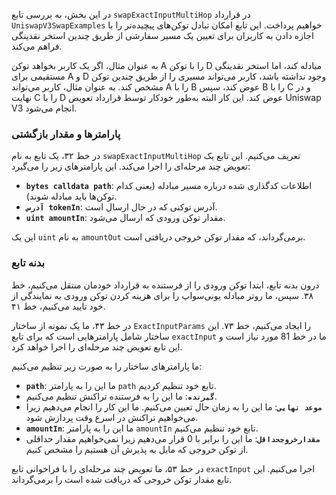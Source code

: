 در این بخش، به بررسی تابع `swapExactInputMultiHop` در قرارداد `UniswapV3SwapExamples` خواهیم پرداخت. این تابع امکان تبادل توکن‌های پیچیده‌تر را با اجازه دادن به کاربران برای تعیین یک مسیر سفارشی از طریق چندین استخر نقدینگی فراهم می‌کند.

به عنوان مثال، اگر یک کاربر بخواهد توکن A را با توکن D مبادله کند، اما استخر نقدینگی مستقیمی برای A و D وجود نداشته باشد، کاربر می‌تواند مسیری را از طریق چندین توکن مشخص کند. به عنوان مثال، کاربر می‌تواند A را با B عوض کند، سپس B را با C و در نهایت C را با D عوض کند. این کار البته به‌طور خودکار توسط قرارداد تعویض Uniswap V3 انجام می‌شود.

### پارامترها و مقدار بازگشتی

در خط ۳۲، یک تابع به نام `swapExactInputMultiHop` تعریف می‌کنیم. این تابع یک تعویض چند مرحله‌ای را اجرا می‌کند. این پارامترهای زیر را می‌گیرد:

- **`bytes calldata path`**: اطلاعات کدگذاری شده درباره مسیر مبادله (یعنی کدام توکن‌ها باید مبادله شوند).
- **`آدرس tokenIn`**: آدرس توکنی که در حال ارسال است.
- **`uint amountIn`**: مقدار توکن ورودی که ارسال می‌شود.

این یک `uint` به نام `amountOut` برمی‌گرداند، که مقدار توکن خروجی دریافتی است.

### بدنه تابع

درون بدنه تابع، ابتدا توکن ورودی را از فرستنده به قرارداد خودمان منتقل می‌کنیم، خط ۳۸.
سپس، ما روتر مبادله یونی‌سواپ را برای هزینه کردن توکن ورودی به نمایندگی از خود تایید می‌کنیم، خط ۴۱.

در خط ۴۳، ما یک نمونه از ساختار `ExactInputParams` را ایجاد می‌کنیم، خط ۷۳. این ساختار شامل پارامترهایی است که برای تابع `exactInput` ما در خط 81 مورد نیاز است و این تابع تعویض چند مرحله‌ای را اجرا خواهد کرد.

ما پارامترهای ساختار را به صورت زیر تنظیم می‌کنیم:

- **`path`**: ما این را به پارامتر `path` تابع خود تنظیم کردیم.
- **`گیرنده`**: ما این را به فرستنده تراکنش تنظیم می‌کنیم.
- **`موعد نهایی`**: ما این را به زمان حال تعیین می‌کنیم. ما این کار را انجام می‌دهیم زیرا می‌خواهیم تراکنش در اسرع وقت پردازش شود.
- **`amountIn`**: ما این را به پارامتر `amountIn` تابع خود تنظیم می‌کنیم.
- **`مقدارخروجحداقل`**: ما این را برابر با 0 قرار می‌دهیم زیرا نمی‌خواهیم مقدار حداقلی از توکن خروجی که مایل به پذیرش آن هستیم را مشخص کنیم.

در خط ۵۳، ما تعویض چند مرحله‌ای را با فراخوانی تابع `exactInput` اجرا می‌کنیم. این تابع مقدار توکن خروجی که دریافت شده است را برمی‌گرداند.